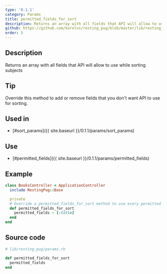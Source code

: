 ```yaml
---
type: '0.1.1'
category: Params
title: permitted_fields_for_sort
description: Returns an array with all fields that API will allow to use while sorting subjects
github: https://github.com/korolvs/resting_pug/blob/master/lib/resting_pug/params.rb#L105
order: 5
---
```


## Description
Returns an array with all fields that API will allow to use while sorting subjects

## Tip
Override this method to add or remove fields that you don't want API to use for sorting.

## Used in
- [#sort_params]({{ site.baseurl }}/0.1.1/params/sort_params)

## Use
- [#permitted_fields]({{ site.baseurl }}/0.1.1/params/permitted_fields)

## Example
```ruby
class BooksController < ApplicationController
  include RestingPug::Base

  private
  # Override a permitted_fields_for_sort method to use every permitted attribute except :title
  def permitted_fields_for_sort
    permitted_fields - [:title]
  end
end
```

## Source code
```ruby
# lib/resting_pug/params.rb

def permitted_fields_for_sort
  permitted_fields
end
```



